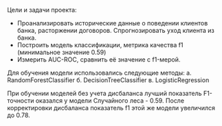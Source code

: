 Цели и задачи проекта:

   - Проанализировать исторические данные о поведении клиентов банка, расторжении договоров. Спрогнозировать уход клиента из банка.
   - Построить модель классификации, метрика качества f1 (минимальное значение 0.59)
   - Измерить AUC-ROC, сравнить её значение с f1-мерой.

Для обучения модели использовались следующие методы:
а. RandomForestClassifier
б. DecisionTreeClassifier
в. LogisticRegression

При обучении моделей без учета дисбаланса лучший показатель F1-точности оказался у модели Случайного леса - 0.59. После корректировки дисбаланса показатель f1 этой же модели увеличился до 0.78.